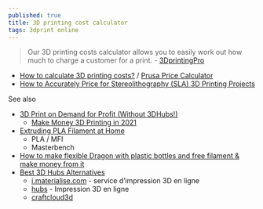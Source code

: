 ```yaml
---
published: true
title: 3D printing cost calculator
tags: 3dprint online
---
```

> Our 3D printing costs calculator allows you to easily work out how much to charge a customer for a print. - [3DprintingPro ](https://www.3dprintingpro.info/3d-printing-cost-calculator/)

- [How to calculate 3D printing costs?](https://blog.prusaprinters.org/how-to-calculate-printing-costs_38650/) / [Prusa Price Calculator](https://blog.prusaprinters.org/3d-printing-price-calculator_38905/)
- [How to Accurately Price for Stereolithography (SLA) 3D Printing Projects](https://3dprintingindustry.com/news/how-to-accurately-price-for-stereolithography-sla-3d-printing-projects-171977/)

See also
- [3D Print on Demand for Profit (Without 3DHubs!)](https://www.youtube.com/watch?v=PceI1AtgFvo)
	- [Make Money 3D Printing in 2021](https://www.youtube.com/watch?v=gKDDoSryluo)
- [Extruding PLA Filament at Home](https://www.youtube.com/watch?v=iRGTwhGRP1Y)
	- PLA / MFI
    - Masterbench
- [How to make flexible Dragon with plastic bottles and free filament & make money from it](https://www.youtube.com/watch?v=WF3x1MZTVLo)
- [Best 3D Hubs Alternatives](https://all3dp.com/2/best-3d-hubs-alternatives/)
	- [i.materialise.com](https://i.materialise.com/fr) - service d’impression 3D en ligne
	- [hubs](https://www.hubs.com/fr/impression-3d/) - Impression 3D en ligne
	- [craftcloud3d](https://craftcloud3d.com/)